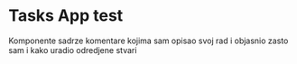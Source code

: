 # Tasks App test

Komponente sadrze komentare kojima sam opisao svoj rad i objasnio zasto sam i kako uradio odredjene stvari
